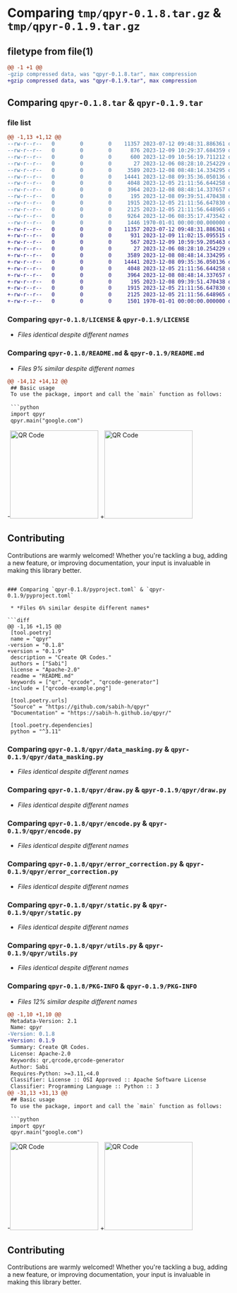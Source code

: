 # Comparing `tmp/qpyr-0.1.8.tar.gz` & `tmp/qpyr-0.1.9.tar.gz`

## filetype from file(1)

```diff
@@ -1 +1 @@
-gzip compressed data, was "qpyr-0.1.8.tar", max compression
+gzip compressed data, was "qpyr-0.1.9.tar", max compression
```

## Comparing `qpyr-0.1.8.tar` & `qpyr-0.1.9.tar`

### file list

```diff
@@ -1,13 +1,12 @@
--rw-r--r--   0        0        0    11357 2023-07-12 09:48:31.886361 qpyr-0.1.8/LICENSE
--rw-r--r--   0        0        0      876 2023-12-09 10:29:37.684359 qpyr-0.1.8/README.md
--rw-r--r--   0        0        0      600 2023-12-09 10:56:19.711212 qpyr-0.1.8/pyproject.toml
--rw-r--r--   0        0        0       27 2023-12-06 08:28:10.254229 qpyr-0.1.8/qpyr/__init__.py
--rw-r--r--   0        0        0     3589 2023-12-08 08:48:14.334295 qpyr-0.1.8/qpyr/data_masking.py
--rw-r--r--   0        0        0    14441 2023-12-08 09:35:36.050136 qpyr-0.1.8/qpyr/draw.py
--rw-r--r--   0        0        0     4048 2023-12-05 21:11:56.644258 qpyr-0.1.8/qpyr/encode.py
--rw-r--r--   0        0        0     3964 2023-12-08 08:48:14.337657 qpyr-0.1.8/qpyr/error_correction.py
--rw-r--r--   0        0        0      195 2023-12-08 09:39:51.470438 qpyr-0.1.8/qpyr/main.py
--rw-r--r--   0        0        0     1915 2023-12-05 21:11:56.647830 qpyr-0.1.8/qpyr/static.py
--rw-r--r--   0        0        0     2125 2023-12-05 21:11:56.648965 qpyr-0.1.8/qpyr/utils.py
--rw-r--r--   0        0        0     9264 2023-12-06 08:35:17.473542 qpyr-0.1.8/qrcode-example.png
--rw-r--r--   0        0        0     1446 1970-01-01 00:00:00.000000 qpyr-0.1.8/PKG-INFO
+-rw-r--r--   0        0        0    11357 2023-07-12 09:48:31.886361 qpyr-0.1.9/LICENSE
+-rw-r--r--   0        0        0      931 2023-12-09 11:02:15.095515 qpyr-0.1.9/README.md
+-rw-r--r--   0        0        0      567 2023-12-09 10:59:59.205463 qpyr-0.1.9/pyproject.toml
+-rw-r--r--   0        0        0       27 2023-12-06 08:28:10.254229 qpyr-0.1.9/qpyr/__init__.py
+-rw-r--r--   0        0        0     3589 2023-12-08 08:48:14.334295 qpyr-0.1.9/qpyr/data_masking.py
+-rw-r--r--   0        0        0    14441 2023-12-08 09:35:36.050136 qpyr-0.1.9/qpyr/draw.py
+-rw-r--r--   0        0        0     4048 2023-12-05 21:11:56.644258 qpyr-0.1.9/qpyr/encode.py
+-rw-r--r--   0        0        0     3964 2023-12-08 08:48:14.337657 qpyr-0.1.9/qpyr/error_correction.py
+-rw-r--r--   0        0        0      195 2023-12-08 09:39:51.470438 qpyr-0.1.9/qpyr/main.py
+-rw-r--r--   0        0        0     1915 2023-12-05 21:11:56.647830 qpyr-0.1.9/qpyr/static.py
+-rw-r--r--   0        0        0     2125 2023-12-05 21:11:56.648965 qpyr-0.1.9/qpyr/utils.py
+-rw-r--r--   0        0        0     1501 1970-01-01 00:00:00.000000 qpyr-0.1.9/PKG-INFO
```

### Comparing `qpyr-0.1.8/LICENSE` & `qpyr-0.1.9/LICENSE`

 * *Files identical despite different names*

### Comparing `qpyr-0.1.8/README.md` & `qpyr-0.1.9/README.md`

 * *Files 9% similar despite different names*

```diff
@@ -14,12 +14,12 @@
 ## Basic usage
 To use the package, import and call the `main` function as follows:
 
 ```python
 import qpyr
 qpyr.main("google.com")
 ```
-<img src="./qrcode-example.png" alt="QR Code" width="200" height="200"/>
+<img src="https://github.com/sabih-h/qpyr/blob/cleanup/docs/static/qrcode-example.png" alt="QR Code" width="200" height="200"/>
 
 
 ## Contributing
 Contributions are warmly welcomed! Whether you're tackling a bug, adding a new feature, or improving documentation, your input is invaluable in making this library better.
```

### Comparing `qpyr-0.1.8/pyproject.toml` & `qpyr-0.1.9/pyproject.toml`

 * *Files 6% similar despite different names*

```diff
@@ -1,16 +1,15 @@
 [tool.poetry]
 name = "qpyr"
-version = "0.1.8"
+version = "0.1.9"
 description = "Create QR Codes."
 authors = ["Sabi"]
 license = "Apache-2.0"
 readme = "README.md"
 keywords = ["qr", "qrcode", "qrcode-generator"]
-include = ["qrcode-example.png"]
 
 [tool.poetry.urls]
 "Source" = "https://github.com/sabih-h/qpyr"
 "Documentation" = "https://sabih-h.github.io/qpyr/"
 
 [tool.poetry.dependencies]
 python = "^3.11"
```

### Comparing `qpyr-0.1.8/qpyr/data_masking.py` & `qpyr-0.1.9/qpyr/data_masking.py`

 * *Files identical despite different names*

### Comparing `qpyr-0.1.8/qpyr/draw.py` & `qpyr-0.1.9/qpyr/draw.py`

 * *Files identical despite different names*

### Comparing `qpyr-0.1.8/qpyr/encode.py` & `qpyr-0.1.9/qpyr/encode.py`

 * *Files identical despite different names*

### Comparing `qpyr-0.1.8/qpyr/error_correction.py` & `qpyr-0.1.9/qpyr/error_correction.py`

 * *Files identical despite different names*

### Comparing `qpyr-0.1.8/qpyr/static.py` & `qpyr-0.1.9/qpyr/static.py`

 * *Files identical despite different names*

### Comparing `qpyr-0.1.8/qpyr/utils.py` & `qpyr-0.1.9/qpyr/utils.py`

 * *Files identical despite different names*

### Comparing `qpyr-0.1.8/PKG-INFO` & `qpyr-0.1.9/PKG-INFO`

 * *Files 12% similar despite different names*

```diff
@@ -1,10 +1,10 @@
 Metadata-Version: 2.1
 Name: qpyr
-Version: 0.1.8
+Version: 0.1.9
 Summary: Create QR Codes.
 License: Apache-2.0
 Keywords: qr,qrcode,qrcode-generator
 Author: Sabi
 Requires-Python: >=3.11,<4.0
 Classifier: License :: OSI Approved :: Apache Software License
 Classifier: Programming Language :: Python :: 3
@@ -31,13 +31,13 @@
 ## Basic usage
 To use the package, import and call the `main` function as follows:
 
 ```python
 import qpyr
 qpyr.main("google.com")
 ```
-<img src="./qrcode-example.png" alt="QR Code" width="200" height="200"/>
+<img src="https://github.com/sabih-h/qpyr/blob/cleanup/docs/static/qrcode-example.png" alt="QR Code" width="200" height="200"/>
 
 
 ## Contributing
 Contributions are warmly welcomed! Whether you're tackling a bug, adding a new feature, or improving documentation, your input is invaluable in making this library better.
```

